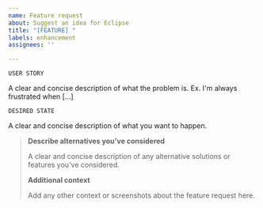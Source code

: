 ```yaml
---
name: Feature request
about: Suggest an idea for Eclipse
title: "[FEATURE] "
labels: enhancement
assignees: ''

---
```


```console
USER STORY
``` 
A clear and concise description of what the problem is. Ex. I'm always frustrated when [...]

```console
DESIRED STATE
``` 
A clear and concise description of what you want to happen.

> **Describe alternatives you've considered**
> 
> A clear and concise description of any alternative solutions or features you've considered.
>
> **Additional context**
>
> Add any other context or screenshots about the feature request here.

